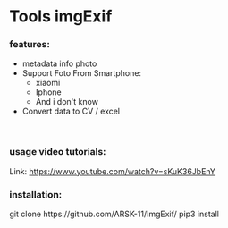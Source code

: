 # Tools imgExif
<h3>features:</h3>
<ul>
  <li>metadata info photo</li>
  <li>Support Foto From Smartphone:
    <ul>
      <li>xiaomi</li>
      <li>Iphone</li>
      <li>And i don't know</li>
    </ul>
  </li>
  <li>Convert data to CV / excel</li>
</ul>
<br/>
<h3>usage video tutorials:</h3>
<span>Link: </span><a href="https://www.youtube.com/watch?v=sKuK36JbEnY">https://www.youtube.com/watch?v=sKuK36JbEnY</a>

<br>
<h3>installation:</h3>
<div>
git clone https://github.com/ARSK-11/ImgExif/
pip3 install 
</div>
